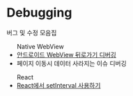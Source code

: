 # Debugging
버그 및 수정 모음집

<ul>Native WebView
  
  <li><a href="https://github.com/ahnhuiwon/Debugging/blob/main/native_web/popup_back.md">안드로이드 WebView 뒤로가기 디버깅</a></li>
  <li>페이지 이동시 데이터 사라지는 이슈 디버깅</li>
  
</ul>

<ul>React
  
  <li><a href="https://github.com/ahnhuiwon/Debugging/blob/main/native_web/popup_back.md">React에서 setInterval 사용하기</a></li>
  
</ul>
